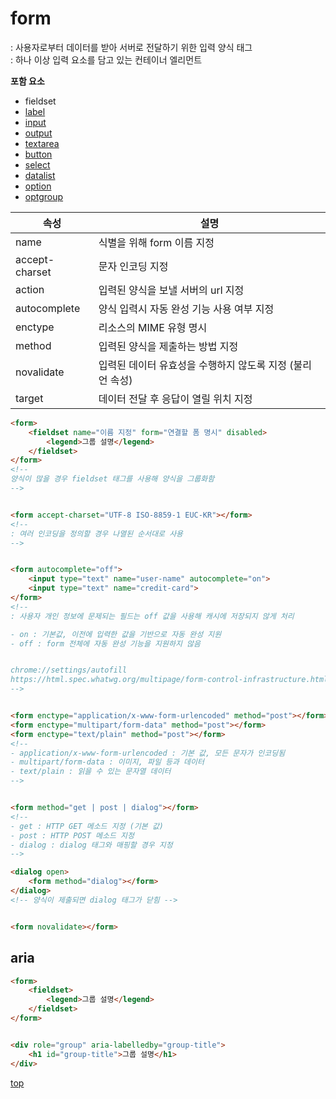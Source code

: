 # form
: 사용자로부터 데이터를 받아 서버로 전달하기 위한 입력 양식 태그       
: 하나 이상 입력 요소를 담고 있는 컨테이너 엘리먼트   


**포함 요소**
- fieldset
- [label](./label.md)
- [input](./input.md)
- [output](./output.md)
- [textarea](./textarea.md)
- [button](./buttom.md)
- [select](./select.md)
- [datalist](./datalist.md)
- [option](./option.md)
- [optgroup](./option.md#optgroup)



속성 | 설명
---|---
name           | 식별을 위해 form 이름 지정  
accept-charset | 문자 인코딩 지정
action         | 입력된 양식을 보낼 서버의 url 지정
autocomplete   | 양식 입력시 자동 완성 기능 사용 여부 지정
enctype        | 리소스의 MIME 유형 명시
method         | 입력된 양식을 제출하는 방법 지정
novalidate     | 입력된 데이터 유효성을 수행하지 않도록 지정 (불리언 속성)
target         | 데이터 전달 후 응답이 열릴 위치 지정


```html
<form>
    <fieldset name="이름 지정" form="연결할 폼 명시" disabled>
        <legend>그룹 설명</legend>
    </fieldset>
</form>
<!--
양식이 많을 경우 fieldset 태그를 사용해 양식을 그룹화함  
-->


<form accept-charset="UTF-8 ISO-8859-1 EUC-KR"></form>
<!--
: 여러 인코딩을 정의할 경우 나열된 순서대로 사용  
-->


<form autocomplete="off">
    <input type="text" name="user-name" autocomplete="on">
    <input type="text" name="credit-card">
</form>    
<!--
: 사용자 개인 정보에 문제되는 필드는 off 값을 사용해 캐시에 저장되지 않게 처리

- on : 기본값, 이전에 입력한 값을 기반으로 자동 완성 지원  
- off : form 전체에 자동 완성 기능을 지원하지 않음


chrome://settings/autofill
https://html.spec.whatwg.org/multipage/form-control-infrastructure.html#autofilling-form-controls:-the-autocomplete-attribute
-->


<form enctype="application/x-www-form-urlencoded" method="post"></form>
<form enctype="multipart/form-data" method="post"></form>
<form enctype="text/plain" method="post"></form>
<!--
- application/x-www-form-urlencoded : 기본 값, 모든 문자가 인코딩됨
- multipart/form-data : 이미지, 파일 등과 데이터
- text/plain : 읽을 수 있는 문자열 데이터  
-->


<form method="get | post | dialog"></form>
<!--
- get : HTTP GET 메소드 지정 (기본 값)
- post : HTTP POST 메소드 지정
- dialog : dialog 태그와 매핑할 경우 지정 
-->

<dialog open>
    <form method="dialog"></form>
</dialog>
<!-- 양식이 제출되면 dialog 태그가 닫힘 -->


<form novalidate></form>
```



## aria

```html
<form>
    <fieldset>
        <legend>그룹 설명</legend>
    </fieldset>
</form>


<div role="group" aria-labelledby="group-title">
    <h1 id="group-title">그룹 설명</h1>
</div>
```



[top](#)
